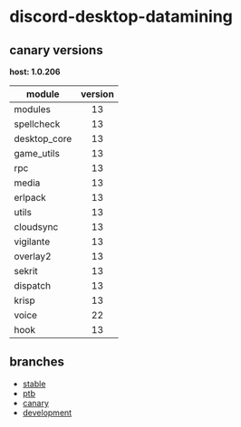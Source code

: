 # discord-desktop-datamining

## canary versions

**host: 1.0.206**

| module | version |
| ------ | :-----: |
| modules | 13 |
| spellcheck | 13 |
| desktop_core | 13 |
| game_utils | 13 |
| rpc | 13 |
| media | 13 |
| erlpack | 13 |
| utils | 13 |
| cloudsync | 13 |
| vigilante | 13 |
| overlay2 | 13 |
| sekrit | 13 |
| dispatch | 13 |
| krisp | 13 |
| voice | 22 |
| hook | 13 |

## branches

- [stable](https://github.com/OpenAsar/discord-desktop-datamining/tree/stable)
- [ptb](https://github.com/OpenAsar/discord-desktop-datamining/tree/ptb)
- [canary](https://github.com/OpenAsar/discord-desktop-datamining/tree/canary)
- [development](https://github.com/OpenAsar/discord-desktop-datamining/tree/development)